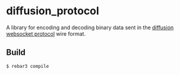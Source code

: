 diffusion_protocol
=====

A library for encoding and decoding binary data sent in the [diffusion websocket protocol](http://docs.pushtechnology.com/docs/5.1.6/manual/html/protocol/r_websocket-protocol.html) wire format.

Build
-----

    $ rebar3 compile

